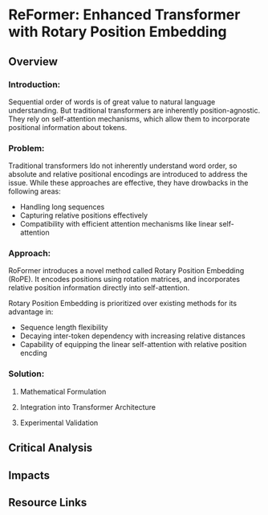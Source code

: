 # ReFormer: Enhanced Transformer with Rotary Position Embedding

## Overview

### Introduction: 
Sequential order of words is of great value to natural language understanding. But traditional transformers are inherently position-agnostic. They rely on self-attention mechanisms, which allow them to incorporate positional information about tokens.
### Problem:

Traditional transformers ldo not inherently understand word order, so absolute and relative positional encodings are introduced to address the issue. While these approaches are effective, they have drowbacks in the following areas:

* Handling long sequences
* Capturing relative positions effectively
* Compatibility with efficient attention mechanisms like linear self-attention

### Approach: 

RoFormer introduces a novel method called Rotary Position Embedding (RoPE). It encodes positions using rotation matrices, and incorporates relative position information directly into self-attention.

Rotary Position Embedding is prioritized over existing methods for its advantage in: 
* Sequence length flexibility
* Decaying inter-token dependency with increasing relative distances
* Capability of equipping the linear self-attention with relative position encding


### Solution: 
1) Mathematical Formulation
   
3) Integration into Transformer Architecture

5) Experimental Validation

## Critical Analysis

## Impacts

## Resource Links

